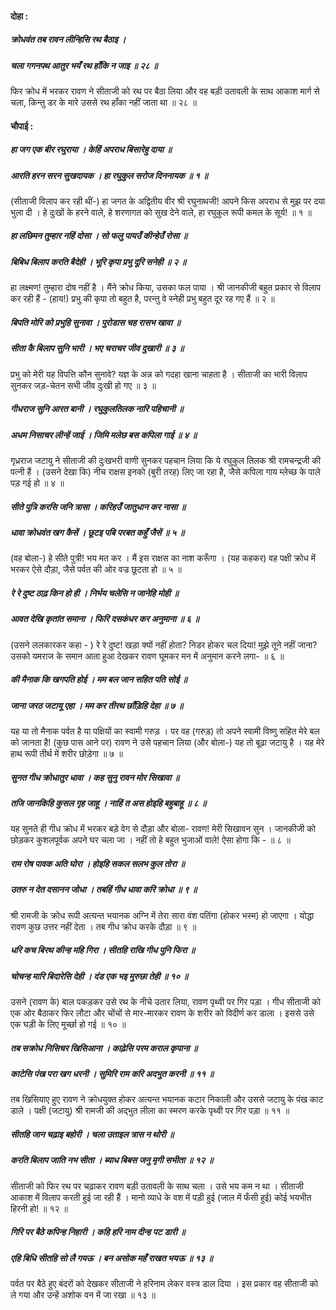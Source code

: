 #### दोहा :

##### क्रोधवंत तब रावन लीन्हिसि रथ बैठाइ ।
##### चला गगनपथ आतुर भयँ रथ हाँकि न जाइ ॥ २८ ॥

फिर क्रोध में भरकर रावण ने सीताजी को रथ पर बैठा लिया और वह बड़ी उतावली के साथ आकाश मार्ग से चला, किन्तु डर के मारे उससे रथ हाँका नहीं जाता था ॥ २८ ॥

#### चौपाई :

##### हा जग एक बीर रघुराया । केहिं अपराध बिसारेहु दाया ॥
##### आरति हरन सरन सुखदायक । हा रघुकुल सरोज दिननायक ॥ १ ॥

(सीताजी विलाप कर रही थीं-) हा जगत के अद्वितीय वीर श्री रघुनाथजी! आपने किस अपराध से मुझ पर दया भुला दी । हे दुःखों के हरने वाले, हे शरणागत को सुख देने वाले, हा रघुकुल रूपी कमल के सूर्य! ॥ १ ॥

##### हा लछिमन तुम्हार नहिं दोसा । सो फलु पायउँ कीन्हेउँ रोसा ॥
##### बिबिध बिलाप करति बैदेही । भूरि कृपा प्रभु दूरि सनेही ॥ २ ॥

हा लक्ष्मण! तुम्हारा दोष नहीं है । मैंने क्रोध किया, उसका फल पाया । श्री जानकीजी बहुत प्रकार से विलाप कर रही हैं - (हाय!) प्रभु की कृपा तो बहुत है, परन्तु वे स्नेही प्रभु बहुत दूर रह गए हैं ॥ २ ॥

##### बिपति मोरि को प्रभुहि सुनावा । पुरोडास चह रासभ खावा ॥
##### सीता कै बिलाप सुनि भारी । भए चराचर जीव दुखारी ॥ ३ ॥

प्रभु को मेरी यह विपत्ति कौन सुनावे? यज्ञ के अन्न को गदहा खाना चाहता है । सीताजी का भारी विलाप सुनकर जड़-चेतन सभी जीव दुःखी हो गए ॥ ३ ॥

##### गीधराज सुनि आरत बानी । रघुकुलतिलक नारि पहिचानी ॥
##### अधम निसाचर लीन्हें जाई । जिमि मलेछ बस कपिला गाई ॥ ४ ॥

गृध्रराज जटायु ने सीताजी की दुःखभरी वाणी सुनकर पहचान लिया कि ये रघुकुल तिलक श्री रामचन्द्रजी की पत्नी हैं । (उसने देखा कि) नीच राक्षस इनको (बुरी तरह) लिए जा रहा है, जैसे कपिला गाय म्लेच्छ के पाले पड़ गई हो ॥ ४ ॥

##### सीते पुत्रि करसि जनि त्रासा । करिहउँ जातुधान कर नासा ॥
##### धावा क्रोधवंत खग कैसें । छूटइ पबि परबत कहुँ जैसें ॥ ५ ॥

(वह बोला-) हे सीते पुत्री! भय मत कर । मैं इस राक्षस का नाश करूँगा । (यह कहकर) वह पक्षी क्रोध में भरकर ऐसे दौड़ा, जैसे पर्वत की ओर वज्र छूटता हो ॥ ५ ॥

##### रे रे दुष्ट ठाढ़ किन हो ही । निर्भय चलेसि न जानेहि मोही ॥
##### आवत देखि कृतांत समाना । फिरि दसकंधर कर अनुमाना ॥ ६ ॥

(उसने ललकारकर कहा - ) रे रे दुष्ट! खड़ा क्यों नहीं होता? निडर होकर चल दिया! मुझे तूने नहीं जाना? उसको यमराज के समान आता हुआ देखकर रावण घूमकर मन में अनुमान करने लगा- ॥ ६ ॥

##### की मैनाक कि खगपति होई । मम बल जान सहित पति सोई ॥
##### जाना जरठ जटायू एहा । मम कर तीरथ छाँड़िहि देहा ॥ ७ ॥

यह या तो मैनाक पर्वत है या पक्षियों का स्वामी गरुड़ । पर वह (गरुड़) तो अपने स्वामी विष्णु सहित मेरे बल को जानता है! (कुछ पास आने पर) रावण ने उसे पहचान लिया (और बोला-) यह तो बूढ़ा जटायु है । यह मेरे हाथ रूपी तीर्थ में शरीर छोड़ेगा ॥ ७ ॥

##### सुनत गीध क्रोधातुर धावा । कह सुनु रावन मोर सिखावा ॥
##### तजि जानकिहि कुसल गृह जाहू । नाहिं त अस होइहि बहुबाहू ॥ ८ ॥

यह सुनते ही गीध क्रोध में भरकर बड़े वेग से दौड़ा और बोला- रावण! मेरी सिखावन सुन । जानकीजी को छोड़कर कुशलपूर्वक अपने घर चला जा । नहीं तो हे बहुत भुजाओं वाले! ऐसा होगा कि - ॥ ८ ॥

##### राम रोष पावक अति घोरा । होइहि सकल सलभ कुल तोरा ॥
##### उतरु न देत दसानन जोधा । तबहिं गीध धावा करि क्रोधा ॥ ९ ॥

श्री रामजी के क्रोध रूपी अत्यन्त भयानक अग्नि में तेरा सारा वंश पतिंगा (होकर भस्म) हो जाएगा । योद्धा रावण कुछ उत्तर नहीं देता । तब गीध क्रोध करके दौड़ा ॥ ९ ॥

##### धरि कच बिरथ कीन्ह महि गिरा । सीतहि राखि गीध पुनि फिरा ॥
##### चोचन्ह मारि बिदारेसि देही । दंड एक भइ मुरुछा तेही ॥ १० ॥

उसने (रावण के) बाल पकड़कर उसे रथ के नीचे उतार लिया, रावण पृथ्वी पर गिर पड़ा । गीध सीताजी को एक ओर बैठाकर फिर लौटा और चोंचों से मार-मारकर रावण के शरीर को विदीर्ण कर डाला । इससे उसे एक घड़ी के लिए मूर्च्छा हो गई ॥ १० ॥

##### तब सक्रोध निसिचर खिसिआना । काढ़ेसि परम कराल कृपाना ॥
##### काटेसि पंख परा खग धरनी । सुमिरि राम करि अदभुत करनी ॥ ११ ॥

तब खिसियाए हुए रावण ने क्रोधयुक्त होकर अत्यन्त भयानक कटार निकाली और उससे जटायु के पंख काट डाले । पक्षी (जटायु) श्री रामजी की अद्भुत लीला का स्मरण करके पृथ्वी पर गिर पड़ा ॥ ११ ॥

##### सीतहि जान चढ़ाइ बहोरी । चला उताइल त्रास न थोरी ॥
##### करति बिलाप जाति नभ सीता । ब्याध बिबस जनु मृगी सभीता ॥ १२ ॥

सीताजी को फिर रथ पर चढ़ाकर रावण बड़ी उतावली के साथ चला । उसे भय कम न था । सीताजी आकाश में विलाप करती हुई जा रही हैं । मानो व्याधे के वश में पड़ी हुई (जाल में फँसी हुई) कोई भयभीत हिरनी हो! ॥ १२ ॥

##### गिरि पर बैठे कपिन्ह निहारी । कहि हरि नाम दीन्ह पट डारी ॥
##### एहि बिधि सीतहि सो लै गयऊ । बन असोक महँ राखत भयऊ ॥ १३ ॥

पर्वत पर बैठे हुए बंदरों को देखकर सीताजी ने हरिनाम लेकर वस्त्र डाल दिया । इस प्रकार वह सीताजी को ले गया और उन्हें अशोक वन में जा रखा ॥ १३ ॥